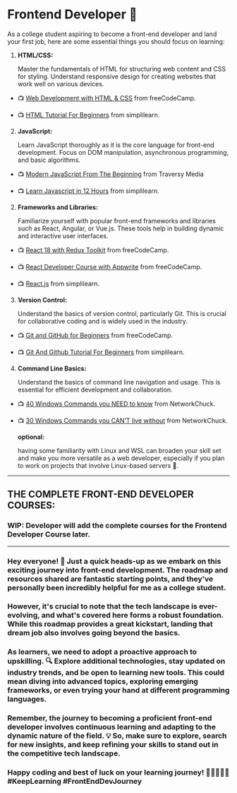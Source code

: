 # Frontend Developer 🚀

As a college student aspiring to become a front-end developer and land your first job, here are some essential things you should focus on learning:

1. **HTML/CSS:**

   Master the fundamentals of HTML for structuring web content and CSS for styling. Understand responsive design for creating websites that work well on various devices.

- 📺 [Web Development with HTML & CSS](https://youtu.be/dX8396ZmSPk?feature=shared) from freeCodeCamp.

- 📺 [HTML Tutorial For Beginners](https://youtu.be/Y2LIDLmfWho?feature=shared) from simplilearn.

2. **JavaScript:**

   Learn JavaScript thoroughly as it is the core language for front-end development. Focus on DOM manipulation, asynchronous programming, and basic algorithms.

- 📺 [Modern JavaScript From The Beginning](https://youtu.be/BI1o2H9z9fo?feature=shared) from Traversy Media

- 📺 [Learn Javascript in 12 Hours](https://youtu.be/X3Ls1noez2o?feature=shared) from simplilearn.

2. **Frameworks and Libraries:**

   Familiarize yourself with popular front-end frameworks and libraries such as React, Angular, or Vue.js. These tools help in building dynamic and interactive user interfaces.

- 📺 [React 18 with Redux Toolkit](https://youtu.be/2-crBg6wpp0?feature=shared) from freeCodeCamp.

- 📺 [React Developer Course with Appwrite](https://youtu.be/Bvwq_S0n2pk?feature=shared) from freeCodeCamp.

- 📺 [React.js](https://youtu.be/-JolQDZCMX8?feature=shared) from simplilearn.

3. **Version Control:**

   Understand the basics of version control, particularly Git. This is crucial for collaborative coding and is widely used in the industry.

- 📺 [Git and GitHub for Beginners](https://youtu.be/RGOj5yH7evk?feature=shared) from freeCodeCamp.

- 📺 [Git And Github Tutorial For Beginners](https://www.youtube.com/watch?v=ev_byvSWvr0&list=PLEiEAq2VkUUJs7lyLgSsRlnd9syrFBzSM) from simplilearn.

4. **Command Line Basics:**

   Understand the basics of command line navigation and usage. This is essential for efficient development and collaboration.

- 📺 [40 Windows Commands you NEED to know](https://youtu.be/Jfvg3CS1X3A?feature=shared) from NetworkChuck.

- 📺 [30 Windows Commands you CAN’T live without](https://youtu.be/prVHU1fLR20?feature=shared) from NetworkChuck.

  **optional:**

  having some familiarity with Linux and WSL can broaden your skill set and make you more versatile as a web developer, especially if you plan to work on projects that involve Linux-based servers 🐧.

---

## THE COMPLETE FRONT-END DEVELOPER COURSES:

### WIP: Developer will add the complete courses for the Frontend Developer Course later.

---

### Hey everyone! 👋 Just a quick heads-up as we embark on this exciting journey into front-end development. The roadmap and resources shared are fantastic starting points, and they've personally been incredibly helpful for me as a college student.

### However, it's crucial to note that the tech landscape is ever-evolving, and what's covered here forms a robust foundation. While this roadmap provides a great kickstart, landing that dream job also involves going beyond the basics.

### As learners, we need to adopt a proactive approach to upskilling. 🔍 Explore additional technologies, stay updated on industry trends, and be open to learning new tools. This could mean diving into advanced topics, exploring emerging frameworks, or even trying your hand at different programming languages.

### Remember, the journey to becoming a proficient front-end developer involves continuous learning and adapting to the dynamic nature of the field. 💡 So, make sure to explore, search for new insights, and keep refining your skills to stand out in the competitive tech landscape.

### Happy coding and best of luck on your learning journey! 🚀👩‍💻👨‍💻 #KeepLearning #FrontEndDevJourney
